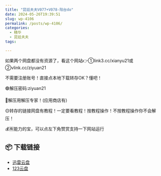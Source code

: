 ```yaml
---
title: "昆廷夫夫V077+V078-阳台do"
date: 2024-05-26T19:39:51
slug: wp-4106
permalink: /posts/wp-4106/
categories:
  - 精华
  - 昆廷夫夫
tags:

---
```


如果两个网盘都没有资源了，看这个网站👉①link3.cc/xianyu21或②vlink.cc/ziyuan21

不需要注册账号！直接点本地下载转存OK？懂吧！

🟢解压密码:ziyuan21

🔵解压用解压专家！(应用商店有)

🟡转存的链接网盘有教程！一定要看教程！按教程操作！不按教程操作你不会解压！

💰🈶能力的宝，可以点左下角赞赏支持一下网站运行

## 📦 下载链接
- [迅雷云盘](https://blziyuan21.com/pay-download/4106?key=1a2092319c&down_id=0)
- [123云盘](https://blziyuan21.com/pay-download/4106?key=1a2092319c&down_id=1)


